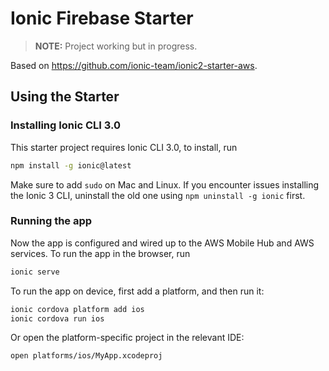 # Ionic Firebase Starter

> **NOTE:**
> Project working but in progress.

Based on https://github.com/ionic-team/ionic2-starter-aws.

## Using the Starter

### Installing Ionic CLI 3.0

This starter project requires Ionic CLI 3.0, to install, run

```bash
npm install -g ionic@latest
```

Make sure to add `sudo` on Mac and Linux. If you encounter issues installing the Ionic 3 CLI, uninstall the old one using `npm uninstall -g ionic` first.

### Running the app

Now the app is configured and wired up to the AWS Mobile Hub and AWS services. To run the app in the browser, run

```bash
ionic serve
```

To run the app on device, first add a platform, and then run it:

```bash
ionic cordova platform add ios
ionic cordova run ios
```

Or open the platform-specific project in the relevant IDE:

```bash
open platforms/ios/MyApp.xcodeproj
```
